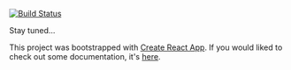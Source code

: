 [![Build Status](https://travis-ci.org/rushton3179/personal-site.svg?branch=master)](https://travis-ci.org/rushton3179/personal-site)

Stay tuned...

This project was bootstrapped with [Create React App](https://github.com/facebookincubator/create-react-app).
If you would liked to check out some documentation, it's 
[here](https://github.com/facebookincubator/create-react-app/blob/master/packages/react-scripts/template/README.md).
